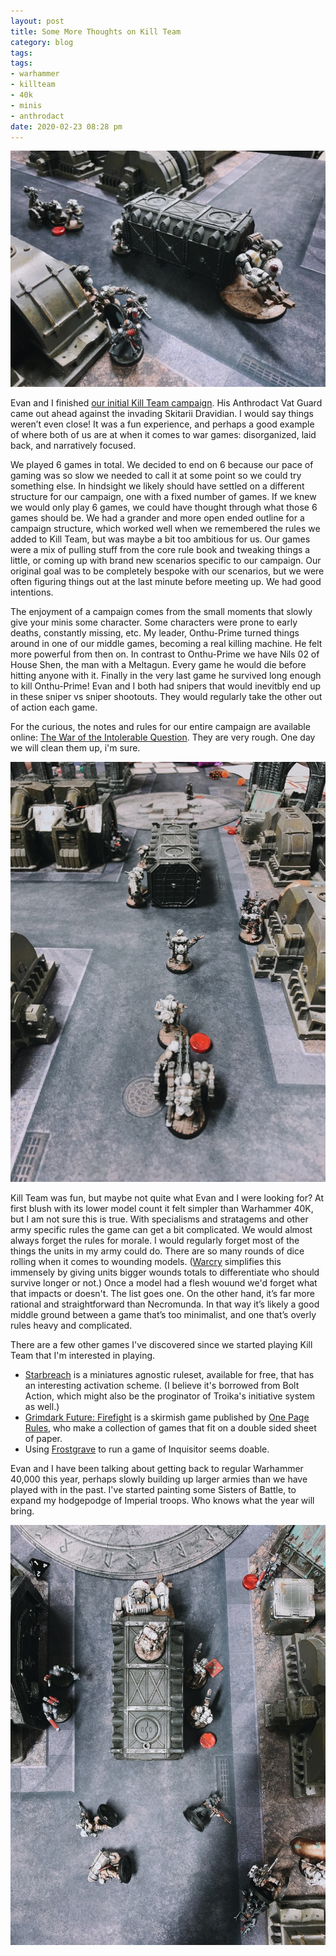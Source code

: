 ```yaml
---
layout: post
title: Some More Thoughts on Kill Team 
category: blog
tags:
tags:
- warhammer
- killteam
- 40k
- minis
- anthrodact
date: 2020-02-23 08:28 pm
---
```


![Killteam End Of Campaign 1](/assets/img/killteam-end-of-campaign-1.jpg)

Evan and I finished [our initial Kill Team campaign][campaign]. His Anthrodact Vat Guard came out ahead against the invading Skitarii Dravidian. I would say things weren’t even close! It was a fun experience, and perhaps a good example of where both of us are at when it comes to war games: disorganized, laid back, and narratively focused.

We played 6 games in total. We decided to end on 6 because our pace of gaming was so slow we needed to call it at some point so we could try something else. In hindsight we likely should have settled on a different structure for our campaign, one with a fixed number of games. If we knew we would only play 6 games, we could have thought through what those 6 games should be. We had a grander and more open ended outline for a campaign structure, which worked well when we remembered the rules we added to Kill Team, but was maybe a bit too ambitious for us. Our games were a mix of pulling stuff from the core rule book and tweaking things a little, or coming up with brand new scenarios specific to our campaign. Our original goal was to be completely bespoke with our scenarios, but we were often figuring things out at the last minute before meeting up. We had good intentions.

The enjoyment of a campaign comes from the small moments that slowly give your minis some character. Some characters were prone to early deaths, constantly missing, etc. My leader, Onthu-Prime turned things around in one of our middle games, becoming a real killing machine. He felt more powerful from then on. In contrast to Onthu-Prime we have Nils 02 of House Shen, the man with a Meltagun. Every game he would die before hitting anyone with it. Finally in the very last game he survived long enough to kill Onthu-Prime! Evan and I both had snipers that would inevitbly end up in these sniper vs sniper shootouts. They would regularly take the other out of action each game.

For the curious, the notes and rules for our entire campaign are available online: [The War of the Intolerable Question][war]. They are very rough. One day we will clean them up, i'm sure.

![Killteam End Of Campaign 1](/assets/img/killteam-end-of-campaign-2.jpg)

Kill Team was fun, but maybe not quite what Evan and I were looking for? At first blush with its lower model count it felt simpler than Warhammer 40K, but I am not sure this is true. With specialisms and stratagems and other army specific rules the game can get a bit complicated. We would almost always forget the rules for morale. I would regularly forget most of the things the units in my army could do. There are so many rounds of dice rolling when it comes to wounding models. ([Warcry][] simplifies this immensely by giving units bigger wounds totals to differentiate who should survive longer or not.) Once a model had a flesh wouund we'd forget what that impacts or doesn't. The list goes one. On the other hand, it’s far more rational and straightforward than Necromunda. In that way it’s likely a good middle ground between a game that’s too minimalist, and one that’s overly rules heavy and complicated.

There are a few other games I've discovered since we started playing Kill Team that I'm interested in playing.

- [Starbreach][] is a miniatures agnostic ruleset, available for free, that has an interesting activation scheme. (I believe it's borrowed from Bolt Action, which might also be the proginator of Troika's initiative system as well.)
- [Grimdark Future: Firefight][gff] is a skirmish game published by [One Page Rules][opr], who make a collection of games that fit on a double sided sheet of paper. 
- Using [Frostgrave][] to run a game of Inquisitor seems doable.

Evan and I have been talking about getting back to regular Warhammer 40,000 this year, perhaps slowly building up larger armies than we have played with in the past. I've started painting some Sisters of Battle, to expand my hodgepodge of Imperial troops. Who knows what the year will bring.

![Killteam End Of Campaign 1](/assets/img/killteam-end-of-campaign-3.jpg)


[war]: https://docs.google.com/document/d/1uCduydkD8j_QxNAdQbFDXwkMA5X2lfp9sybFYE7rTNg/edit#heading=h.hg0zwcqkonk
[campaign]: http://save.vs.totalpartykill.ca/blog/kill-team/
[starbreach]: https://www.starbreach.com
[gff]: https://onepagerules.com/portfolio/grimdark-future/
[opr]: https://onepagerules.com
[warcry]: https://ageofsigmar.com/warcry/
[patrick]: https://falsemachine.blogspot.com
[frostgrave]: https://ospreypublishing.com/frostgrave
